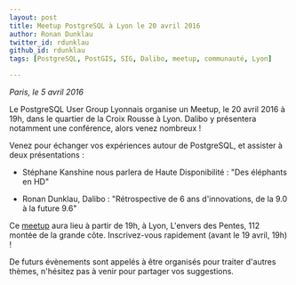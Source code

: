 ```yaml
---
layout: post
title: Meetup PostgreSQL à Lyon le 20 avril 2016
author: Ronan Dunklau
twitter_id: rdunklau  
github_id: rdunklau
tags: [PostgreSQL, PostGIS, SIG, Dalibo, meetup, communauté, Lyon]

---
```

*Paris, le 5 avril 2016*

Le PostgreSQL User Group Lyonnais organise un Meetup, le 20 avril 2016 à 19h, dans le quartier de la Croix Rousse à Lyon. Dalibo y présentera notamment une conférence, alors venez nombreux !


<!--MORE-->

Venez pour échanger vos expériences autour de PostgreSQL, et assister à deux présentations :

  * Stéphane Kanshine nous parlera de Haute Disponibilité : "Des éléphants en HD"

  * Ronan Dunklau, Dalibo : "Rétrospective de 6 ans d'innovations, de la 9.0 à la future 9.6"

Ce [meetup](http://www.meetup.com/fr-FR/PostgreSQL-User-Group-Lyon/events/230034143/?eventId=230034143) aura lieu à partir de 19h, à Lyon, L'envers des Pentes, 112 montée de la grande côte. Inscrivez-vous rapidement (avant le 19 avril, 19h) !

De futurs évènements sont appelés à être organisés pour traiter d'autres thèmes, n'hésitez pas à venir pour partager vos suggestions.
